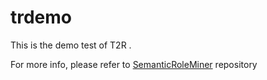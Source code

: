 trdemo
======
This is the demo test of T2R .

For more info, please refer to [SemanticRoleMiner](https://github.com/kimiaprojects/SemanticRoleMiner) repository
